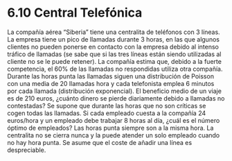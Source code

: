 # 6.10 Central Telefónica

La compañía aérea “Siberia” tiene una centralita de teléfonos con 3 líneas. La
empresa tiene un pico de llamadas durante 3 horas, en las que algunos clientes no
pueden ponerse en contacto con la empresa debido al intenso tráfico de llamadas
(se sabe que si las tres líneas están siendo utilizadas al cliente no se le puede
retener). La compañía estima que, debido a la fuerte competencia, el 60% de las
llamadas no respondidas utiliza otra compañía. Durante las horas punta las
llamadas siguen una distribución de Poisson con una media de 20 llamadas hora y
cada telefonista emplea 6 minutos por cada llamada (distribución exponencial). El
beneficio medio de un viaje es de 210 euros, ¿cuánto dinero se pierde diariamente
debido a llamadas no contestadas? Se supone que durante las horas que no son
críticas se cogen todas las llamadas. Si cada empleado cuesta a la compañía 24
euros/hora y un empleado debe trabajar 8 horas al día, ¿cuál es el número óptimo
de empleados? Las horas punta siempre son a la misma hora. La centralita no se
cierra nunca y la puede atender un solo empleado cuando no hay hora punta. Se
asume que el coste de añadir una línea es despreciable.
